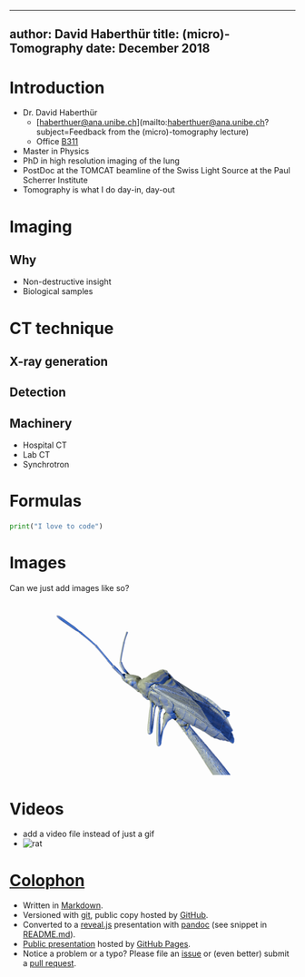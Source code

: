 <!-- Logo: https://github.com/hakimel/reveal.js/issues/1122#issuecomment-77696397 -->
<link rel="stylesheet" href="css/reveal-override.css"/>

---
author: David Haberthür
title: (micro)-Tomography
date: December 2018
---

# Introduction
- Dr. David Haberthür
	- [haberthuer@ana.unibe.ch](mailto:haberthuer@ana.unibe.ch?subject=Feedback from the (micro)-tomography lecture)
	- Office [B311](http://osm.org/go/0CZwlGp3A?m)
- Master in Physics
- PhD in high resolution imaging of the lung
- PostDoc at the TOMCAT beamline of the Swiss Light Source at the Paul Scherrer Institute
- Tomography is what I do day-in, day-out

# Imaging
## Why
- Non-destructive insight
- Biological samples

# CT technique
## X-ray generation

## Detection

## Machinery
- Hospital CT
- Lab CT
- Synchrotron

# Formulas 

````python
print("I love to code")
````


# Images

Can we just add images like so?

![beetle](images/Long-horned_Beetle.png)

# Videos
- add a video file instead of just a gif
- ![rat](images/rat_eye.gif)


# [Colophon](https://en.wikipedia.org/wiki/Colophon_(publishing))
- Written in [Markdown](https://daringfireball.net/projects/markdown/).
- Versioned with [git](https://git-scm.com/), public copy hosted by [GitHub](https://github.com/habi/lecture_microtomography/).
- Converted to a [reveal.js](https://revealjs.com/) presentation with [pandoc](https://pandoc.org/) (see snippet in [README.md](https://github.com/habi/lecture_microtomography/blob/master/README.md)).
- [Public presentation](http://habi.github.io/lecture_microtomography) hosted by [GitHub Pages](https://pages.github.com/).
- Notice a problem or a typo?
  Please file an [issue](https://github.com/habi/lecture_microtomography/issues) or (even better) submit a [pull request](https://github.com/habi/lecture_microtomography/pulls).